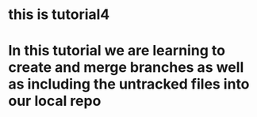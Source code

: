 # this is tutorial4 

# In this tutorial we are learning to create and merge branches as well as including the untracked files into our local repo